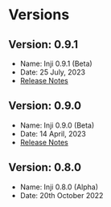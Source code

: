 # Versions

## Version: 0.9.1

* Name: Inji 0.9.1 (Beta)
* Date: 25 July, 2023
* [Release Notes](version-0.9.1.md)

## Version: 0.9.0

* Name: Inji 0.9.0 (Beta)
* Date: 14 April, 2023
* [Release Notes](version-0.9.0.md)

## Version: 0.8.0

* Name: Inji 0.8.0 (Alpha)
* Date: 20th October 2022
